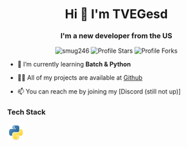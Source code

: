 <!-- https://github.com/Smug246/ -->
<!-- LEAVE A STAR, IF YOU LIKE IT ! -->

<h1 align="center">Hi 👋 I'm TVEGesd</h1>
<h3 align="center">I'm a new developer from the US</h3>

<p align="center"> 
<img src="https://komarev.com/ghpvc/?username=smug246&label=Profile%20views&color=lightgrey&style=flat" alt="smug246" />
<img src="https://img.shields.io/badge/dynamic/json?&label=Total%20Stars&color=lightgrey&style=flat&style=for-the-badge&query=%24.stars&url=https://api.github-star-counter.workers.dev/user/Smug246" alt="Profile Stars"></a>
<img src="https://img.shields.io/badge/dynamic/json?&label=Total%20Forks&color=lightgrey&style=flat&style=for-the-badge&query=%24.forks&url=https://api.github-star-counter.workers.dev/user/Smug246" alt="Profile Forks"></a>
</p>


- 🌱 I’m currently learning **Batch & Python**

- 👨‍💻 All of my projects are available at [Github](https://github.com/tvegesdofficial?tab=repositories)

- 📫 You can reach me by joining my [Discord (still not up)]


<h3 align="left">Tech Stack</h3>
<p align="left"> 
    <img src="https://raw.githubusercontent.com/devicons/devicon/master/icons/python/python-original.svg" alt="python" width="40" height="40"/> 
</p>

